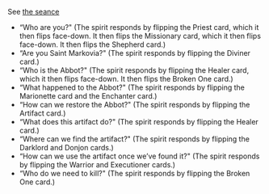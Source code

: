 See [the seance](https://www.strahdreloaded.com/Act+III+-+The+Broken+Land/Arc+K+-+The+Fallen+Abbey)

- “Who are you?" (The spirit responds by flipping the Priest card, which it then flips face-down. It then flips the Missionary card, which it then flips face-down. It then flips the Shepherd card.)
- “Are you Saint Markovia?" (The spirit responds by flipping the Diviner card.)
- “Who is the Abbot?" (The spirit responds by flipping the Healer card, which it then flips face-down. It then flips the Broken One card.)
- “What happened to the Abbot?" (The spirit responds by flipping the Marionette card and the Enchanter card.)
- “How can we restore the Abbot?" (The spirit responds by flipping the Artifact card.)
- “What does this artifact do?" (The spirit responds by flipping the Healer card.)
- “Where can we find the artifact?" (The spirit responds by flipping the Darklord and Donjon cards.)
- “How can we use the artifact once we’ve found it?" (The spirit responds by flipping the Warrior and Executioner cards.)
- “Who do we need to kill?" (The spirit responds by flipping the Broken One card.)